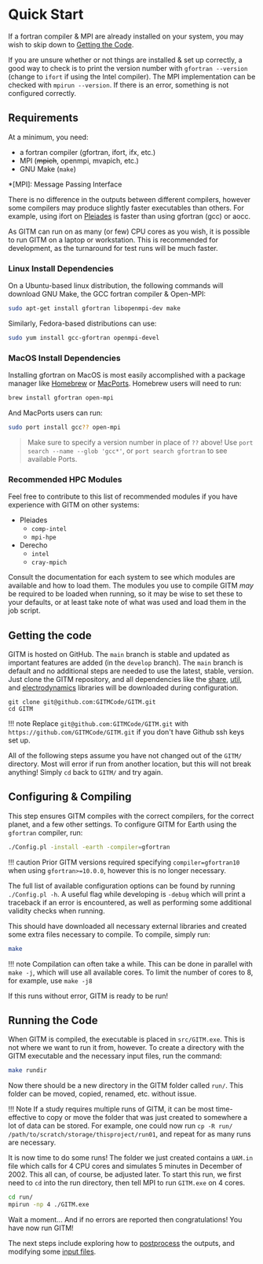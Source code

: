 # Quick Start

If a fortran compiler & MPI are already installed on your system, you may wish
to skip down to [Getting the Code](#getting-the-code).

If you are unsure whether or not things are installed & set up correctly, a good
way to check is to print the version number with `gfortran --version` (change to
`ifort` if using the Intel compiler).  The MPI implementation can be checked
with `mpirun --version`. If there is an error, something is not configured
correctly.

## Requirements

At a minimum, you need:

- a fortran compiler (gfortran, ifort, ifx, etc.)
- MPI (~~mpich~~, openmpi, mvapich, etc.)
- GNU Make (`make`)

<!-- abbreviation definition -->
*[MPI]: Message Passing Interface

There is no difference in the outputs between different compilers, however some
compilers may produce slightly faster executables than others. For example,
using ifort on [Pleiades](https://www.nas.nasa.gov/hecc/resources/pleiades.html)
is faster than using gfortran (gcc) or aocc. 

As GITM can run on as many (or few) CPU cores as you wish, it is possible to run
GITM on a laptop or workstation. This is recommended for development, as the
turnaround for test runs will be much faster. 

### Linux Install Dependencies

On a Ubuntu-based linux distribution, the following commands will download GNU
Make, the GCC fortran compiler & Open-MPI:

```bash
sudo apt-get install gfortran libopenmpi-dev make
```

Similarly, Fedora-based distributions can use:

```bash
sudo yum install gcc-gfortran openmpi-devel
```

### MacOS Install Dependencies

Installing gfortran on MacOS is most easily accomplished with a package manager
like [Homebrew](https://brew.sh/) or [MacPorts](https://www.macports.org/).
Homebrew users will need to run:

```bash
brew install gfortran open-mpi
```

And MacPorts users can run:

```bash
sudo port install gcc?? open-mpi
```
> Make sure to specify a version number in place of `??` above! Use 
> `port search --name --glob 'gcc*'`, or `port search gfortran` to see
> available Ports.


### Recommended HPC Modules

Feel free to contribute to this list of recommended modules if you have
experience with GITM on other systems:

- Pleiades
    - `comp-intel`
    - `mpi-hpe`
- Derecho
    - `intel`
    - `cray-mpich`

Consult the documentation for each system to see which modules are available and
how to load them. The modules you use to compile GITM *may* be required to be
loaded when running, so it may be wise to set these to your defaults, or at
least take note of what was used and load them in the job script.

## Getting the code

GITM is hosted on GitHub. The `main` branch is stable and updated as important
features are added (in the `develop` branch). The `main` branch is default and
no additional steps are needed to use the latest, stable, version. Just clone
the GITM repository, and all dependencies like the
[share](https://github.com/SWMFsoftware/share),
[util](https://github.com/SWMFsoftware/util), and
[electrodynamics](https://github.com/GITMCode/Electrodynamics) libraries will be
downloaded during configuration.

```shell
git clone git@github.com:GITMCode/GITM.git
cd GITM
```

!!! note
    Replace `git@github.com:GITMCode/GITM.git` with
    `https://github.com/GITMCode/GITM.git` if you don't have Github ssh keys set
    up.

All of the following steps assume you have not changed out of the `GITM/`
directory. Most will error if run from another location, but this will not break
anything! Simply `cd` back to `GITM/` and try again. 

## Configuring & Compiling

This step ensures GITM compiles with the correct compilers, for the correct
planet, and a few other settings. To configure GITM for Earth using the
`gfortran` compiler, run:

```bash
./Config.pl -install -earth -compiler=gfortran
```

!!! caution <!--#TODO> </!--> 
    Prior GITM versions required specifying `compiler=gfortran10` when using
    `gfortran>=10.0.0`, however this is no longer necessary.

The full list of available configuration options can be found by running
`./Config.pl -h`. A useful flag while developing is `-debug` which will print a
traceback if an error is encountered, as well as performing some additional
validity checks when running.

This should have downloaded all necessary external libraries and created some
extra files necessary to compile. To compile, simply run:

```bash
make
```

!!! note
    Compilation can often take a while. This can be done in parallel with
    `make -j`, which will use all available cores. To limit the number of cores
    to 8, for example, use `make -j8`

If this runs without error, GITM is ready to be run!

## Running the Code

When GITM is compiled, the executable is placed in `src/GITM.exe`. This is not
where we want to run it from, however. To create a directory with the GITM
executable and the necessary input files, run the command:

```bash
make rundir
```

Now there should be a new directory in the GITM folder called `run/`. This
folder can be moved, copied, renamed, etc. without issue. 

!!! Note 
    If a study requires multiple runs of GITM, it can be most time-effective to
    copy or move the folder that was just created to somewhere a lot of data
    can be stored. For example, one could now run
    `cp -R run/ /path/to/scratch/storage/thisproject/run01`, and repeat for as
    many runs are necessary.

It is now time to do some runs! The folder we just created contains a `UAM.in`
file which calls for 4 CPU cores and simulates 5 minutes in December of 2002.
This all can, of course, be adjusted later. To start this run, we first need to
`cd` into the run directory, then tell MPI to run `GITM.exe` on 4 cores.

```bash
cd run/
mpirun -np 4 ./GITM.exe
```

Wait a moment... And if no errors are reported then congratulations! You have
now run GITM! 

The next steps include exploring how to [postprocess](postprocessing.md) the 
outputs, and modifying some [input files](common_inputs.md).
